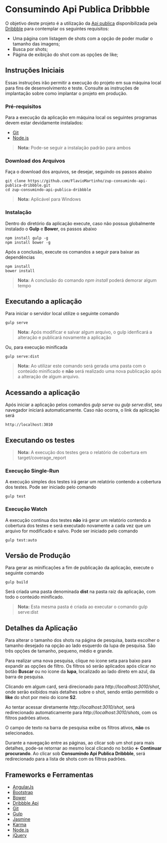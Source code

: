 # Consumindo Api Publica Dribbble

O objetivo deste projeto é a utilização da [Api publica](http://developer.dribbble.com/) disponibilizada pela [Dribbble](https://dribbble.com/) para contemplar os seguintes requisitos:

- Uma página com listagem de shots com a opção de poder mudar o tamanho das imagens;
- Busca por shots;
- Página de exibição do shot com as opções de like;

## Instruções Iniciais

Essas instruções irão permitir a execução do projeto em sua máquina local para fins de desenvolvimento e teste. Consulte as instruções de implantação sobre como implantar o projeto em produção.

### Pré-requisitos

Para a execução da aplicação em máquina local os seguintes programas devem estar devidamente instalados:

- [Git](https://git-scm.com/downloads)
- [Node.js](https://nodejs.org/en/download/)

> **Nota:** Pode-se seguir a instalação padrão para ambos

### Download dos Arquivos

Faça o download dos arquivos, se desejar, seguindo os passos abaixo

```
git clone https://github.com/FlavioMartinho/zup-consumindo-api-publica-dribbble.git
cd zup-consumindo-api-publica-dribbble
```

> **Nota:** Aplicável para Windows

### Instalação

Dentro do diretório da aplicação execute, caso não possua globalmente instalado o **Gulp** e **Bower**, os passos abaixo

```
npm install gulp -g
npm install bower -g
```

Após a conclusão, execute os comandos a seguir para baixar as dependências

```
npm install
bower install
```

> **Nota:** A conclusão do comando _npm install_ poderá demorar algum tempo

## Executando a aplicação

Para iniciar o servidor local utilize o seguinte comando

```
gulp serve
```

> **Nota:** Após modificar e salvar algum arquivo, o gulp idenficará a alteração e publicará novamente a aplicação

Ou, para execução minificada

```
gulp serve:dist
```
> **Nota:** Ao utilizar este comando será gerada uma pasta com o conteúdo minificado e **não** será realizado uma nova publicação após a alteração de algum arquivo.

## Acessando a aplicação

Após iniciar a aplicação pelos comandos _gulp serve_ ou _gulp serve:dist_, seu navegador iniciará automaticamente.
Caso não ocorra, o link da aplicação será

```
http://localhost:3010
```

## Executando os testes

> **Nota:** A execução dos testes gera o relatório de cobertura em target/coverage_report

### Execução Single-Run

A execução simples dos testes irá gerar um relatório contendo a cobertura dos testes. Pode ser iniciado pelo comando

```
gulp test
```

### Execução Watch

A execução continua dos testes **não** irá gerar um relatório contendo a cobertura dos testes e será executado novamente a cada vez que um arquivo for modificado e salvo. Pode ser iniciado pelo comando

```
gulp test:auto
```

## Versão de Produção

Para gerar as minificações a fim de publicação da aplicação, execute o seguinte comando

```
gulp build
```
Será criada uma pasta denominada **dist** na pasta raiz da aplicação, com todo o conteúdo minificado.

> **Nota:** Esta mesma pasta é criada ao executar o comando gulp serve:dist

## Detalhes da Aplicação

Para alterar o tamanho dos shots na página de pesquisa, basta escolher o tamanho desejado na opção ao lado esquerdo da lupa de pesquisa. São três opções de tamanho, pequeno, médio e grande.

Para realizar uma nova pesquisa, clique no icone seta para baixo para expandir as opções de filtro. Os filtros só serão aplicados após clicar no botão **Buscar** ou no icone da **lupa**, localizado ao lado direto em azul, da barra de pesquisa.

Clicando em algum card, será direcionado para _http://localhost:3010/shot_, onde serão exibidos mais detalhes sobre o shot, sendo então permitido o **like** do shot por meio do icone **S2**.

Ao tentar acessar diretamente _http://localhost:3010/shot_, será redirecionado automaticamente para _http://localhost:3010/shots_, com os filtros padrões ativos.

O campo de texto na barra de pesquisa exibe os filtros ativos, **não** os selecionados.

Durante a navegação entre as páginas, ao clicar sob um shot para mais detalhes, pode-se retornar ao mesmo local clicando no botão **<- Continuar procurando**. Ao clicar sob **Consumindo Api Publica Dribbble**, será redirecionado para a lista de shots com os filtros padrões.

## Frameworks e Ferramentas

* [AngularJs](https://angularjs.org/)
* [Bootstrap](http://getbootstrap.com/)
* [Bower](https://bower.io/)
* [Dribbble Api](http://developer.dribbble.com/)
* [Git](https://git-scm.com/downloads)
* [Gulp](https://gulpjs.com/)
* [Jasmine](https://jasmine.github.io/)
* [Karma](https://karma-runner.github.io/1.0/index.html)
* [Node.js](https://nodejs.org)
* [jQuery](https://jquery.com/)